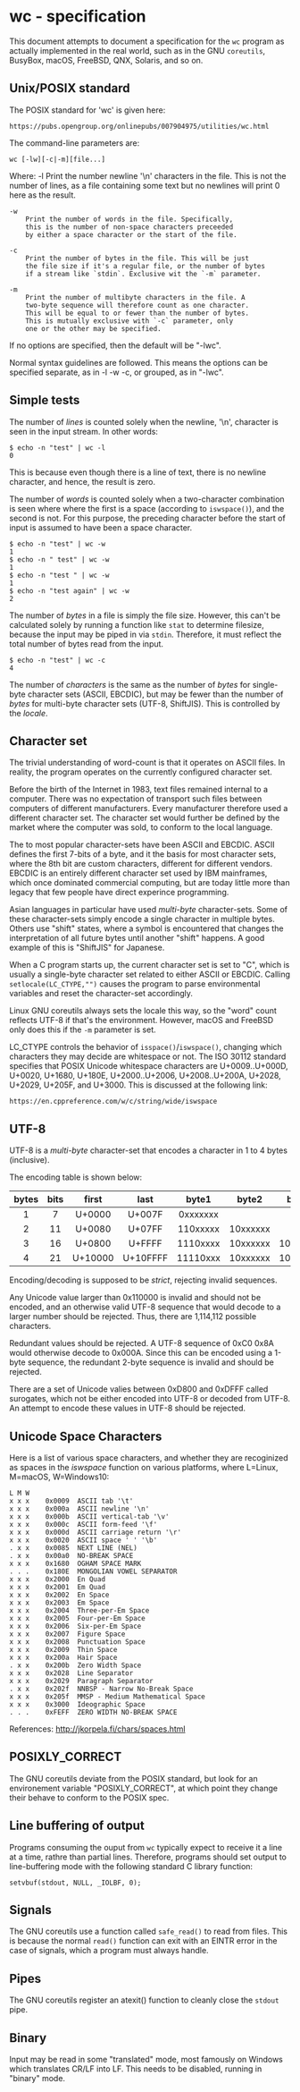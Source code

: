 wc - specification
===

This document attempts to document a specification for the `wc` program
as actually implemented in the real world, such as in the GNU `coreutils`,
BusyBox, macOS, FreeBSD, QNX, Solaris, and so on.

Unix/POSIX standard
---

The POSIX standard for 'wc' is given here:

    https://pubs.opengroup.org/onlinepubs/007904975/utilities/wc.html

The command-line parameters are:

    wc [-lw][-c|-m][file...]

Where:
    -l 
        Print the number newline '\n' characters in the file.
        This is not the number of lines, as a file containing some
        text but no newlines will print 0 here as the result.

    -w
        Print the number of words in the file. Specifically,
        this is the number of non-space characters preceeded
        by either a space character or the start of the file.

    -c
        Print the number of bytes in the file. This will be just
        the file size if it's a regular file, or the number of bytes
        if a stream like `stdin`. Exclusive wit the `-m` parameter.

    -m
        Print the number of multibyte characters in the file. A 
        two-byte sequence will therefore count as one character.
        This will be equal to or fewer than the number of bytes.
        This is mutually exclusive with `-c` parameter, only
        one or the other may be specified.

If no options are specified, then the default will be
"-lwc".

Normal syntax guidelines are followed. This means the options
can be specified separate, as in -l -w -c, or grouped,
as in "-lwc".


Simple tests
---

The number of *lines* is counted solely when the newline, '\n',
character is seen in the input stream. In other words:

    $ echo -n "test" | wc -l
    0

This is because even though there is a line of text, there is no 
newline character, and hence, the result is zero.

The number of *words* is counted solely when a two-character combination
is seen where where the first is a space (according to `iswspace()`), and
the second is not. For this purpose, the preceding character before
the start of input is assumed to have been a space character.

    $ echo -n "test" | wc -w
    1
    $ echo -n " test" | wc -w
    1
    $ echo -n "test " | wc -w
    1
    $ echo -n "test again" | wc -w
    2

The number of *bytes* in a file is simply the file size. However, this
can't be calculated solely by running a function like `stat` to determine
filesize, because the input may be piped in via `stdin`. Therefore, it
must reflect the total number of bytes read from the input.

    $ echo -n "test" | wc -c
    4

The number of *characters* is the same as the number of *bytes* for
single-byte character sets (ASCII, EBCDIC), but may be fewer than the
number of *bytes* for multi-byte character sets (UTF-8, ShiftJIS).
This is controlled by the *locale*.

Character set
---

The trivial understanding of word-count is that it operates on ASCII files.
In reality, the program operates on the currently configured character set.

Before the birth of the Internet in 1983, text files remained internal to
a computer. There was no expectation of transport such files between computers
of different manufacturers. Every manufacturer therefore used a different
character set. The character set would further be defined by the market
where the computer was sold, to conform to the local language.

The to most popular character-sets have been ASCII and EBCDIC. ASCII defines
the first 7-bits of a byte, and it the basis for most character sets, where
the 8th bit are custom characters, different for different vendors. EBCDIC is
an entirely different character set used by IBM mainframes, which once dominated
commercial computing, but are today little more than legacy that few people
have direct experince programming.

Asian languages in particular have used *multi-byte* character-sets. Some 
of these character-sets simply encode a single character in multiple bytes.
Others use "shift" states, where a symbol is encountered that changes the
interpretation of all future bytes until another "shift" happens. A good
example of this is "ShiftJIS" for Japanese.

When a C program starts up, the current character set is set to "C", which
is usually a single-byte character set related to either ASCII or EBCDIC.
Calling `setlocale(LC_CTYPE,"")` causes the program to parse environmental
variables and reset the character-set accordingly.

Linux GNU coreutils always sets the locale this way, so the "word" count
reflects UTF-8 if that's the environment. However, macOS and FreeBSD only
does this if the `-m` parameter is set.

LC_CTYPE controls the behavior of `isspace()`/`iswspace()`,
changing which characters they may decide are whitespace or not. The
ISO 30112 standard specifies that POSIX Unicode whitespace characters
are U+0009..U+000D, U+0020, U+1680, U+180E, U+2000..U+2006, 
U+2008..U+200A, U+2028, U+2029, U+205F, and U+3000. This is discussed
at the following link:

    https://en.cppreference.com/w/c/string/wide/iswspace


UTF-8
--

UTF-8 is a *multi-byte* character-set that encodes a character in
1 to 4 bytes (inclusive).

The encoding table is shown below:

| bytes | bits |  first  |   last   |   byte1  |   byte2  |   byte3  |   byte4  |
|:-----:|:----:|:-------:|:--------:|:--------:|:--------:|:--------:|:--------:|
|   1   |    7 |  U+0000 |   U+007F | 0xxxxxxx |          |          |          |
|   2   |   11 |  U+0080 |   U+07FF | 110xxxxx | 10xxxxxx |          |          |
|   3   |   16 |  U+0800 |   U+FFFF | 1110xxxx | 10xxxxxx | 10xxxxxx |          |
|   4   |   21 | U+10000 | U+10FFFF | 11110xxx | 10xxxxxx | 10xxxxxx | 10xxxxxx |

Encoding/decoding is supposed to be *strict*, rejecting invalid sequences.

Any Unicode value larger than 0x110000 is invalid and should not be encoded,
and an otherwise valid UTF-8 sequence that would decode to a larger number
should be rejected. Thus, there are 1,114,112 possible characters.

Redundant values should be rejected. A UTF-8 sequence of 0xC0 0x8A would otherwise
decode to 0x000A. Since this can be encoded using a 1-byte sequence, the 
redundant 2-byte sequence is invalid and should be rejected.

There are a set of Unicode valies between 0xD800 and 0xDFFF called surogates,
which not be either encoded into UTF-8 or decoded from UTF-8. An attempt to
encode these values in UTF-8 should be rejected.


Unicode Space Characters
--

Here is a list of various space characters, and whether they are recoginized
as spaces in the *iswspace* function on various platforms, where L=Linux,
M=macOS, W=Windows10:

    L M W 
    x x x    0x0009  ASCII tab '\t'
    x x x    0x000a  ASCII newline '\n'
    x x x    0x000b  ASCII vertical-tab '\v'
    x x x    0x000c  ASCII form-feed '\f'
    x x x    0x000d  ASCII carriage return '\r'
    x x x    0x0020  ASCII space ' ' '\b'
    . x x    0x0085  NEXT LINE (NEL)
    . x x    0x00a0  NO-BREAK SPACE
    x x x    0x1680  OGHAM SPACE MARK
    . . .    0x180E  MONGOLIAN VOWEL SEPARATOR
    x x x    0x2000  En Quad
    x x x    0x2001  Em Quad
    x x x    0x2002  En Space
    x x x    0x2003  Em Space
    x x x    0x2004  Three-per-Em Space
    x x x    0x2005  Four-per-Em Space
    x x x    0x2006  Six-per-Em Space
    x x x    0x2007  Figure Space
    x x x    0x2008  Punctuation Space
    x x x    0x2009  Thin Space
    x x x    0x200a  Hair Space
    . x x    0x200b  Zero Width Space  
    x x x    0x2028  Line Separator
    x x x    0x2029  Paragraph Separator
    . x x    0x202f  NNBSP - Narrow No-Break Space
    x x x    0x205f  MMSP - Medium Mathematical Space
    x x x    0x3000  Ideographic Space
    . . .    0xFEFF  ZERO WIDTH NO-BREAK SPACE

References:
    http://jkorpela.fi/chars/spaces.html

POSIXLY_CORRECT
---

The GNU coreutils deviate from the POSIX standard, but look for an
environement variable "POSIXLY_CORRECT", at which point they change
their behave to conform to the POSIX spec.

Line buffering of output
---

Programs consuming the ouput from `wc` typically expect to receive
it a line at a time, rathre than partial lines. Therefore, programs
should set output to line-buffering mode with the following
standard C library function:

    setvbuf(stdout, NULL, _IOLBF, 0);

Signals
---

The GNU coreutils use a function called `safe_read()` to read from files.
This is because the normal `read()` function can exit with an EINTR error
in the case of signals, which a program must always handle.

Pipes
---

The GNU coreutils register an atexit() function to cleanly close the `stdout`
pipe.


Binary
---

Input may be read in some "translated" mode, most famously on Windows which
translates CR/LF into LF. This needs to be disabled, running in "binary" mode.
